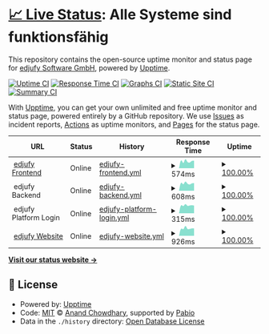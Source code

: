 # [📈 Live Status](https://www.edjufy-status.com): <!--live status--> **Alle Systeme sind funktionsfähig**

This repository contains the open-source uptime monitor and status page for [edjufy Software GmbH](https://www.edjufy.com), powered by [Upptime](https://github.com/upptime/upptime).

[![Uptime CI](https://github.com/edjufy/system-status/workflows/Uptime%20CI/badge.svg)](https://github.com/edjufy/system-status/actions?query=workflow%3A%22Uptime+CI%22)
[![Response Time CI](https://github.com/edjufy/system-status/workflows/Response%20Time%20CI/badge.svg)](https://github.com/edjufy/system-status/actions?query=workflow%3A%22Response+Time+CI%22)
[![Graphs CI](https://github.com/edjufy/system-status/workflows/Graphs%20CI/badge.svg)](https://github.com/edjufy/system-status/actions?query=workflow%3A%22Graphs+CI%22)
[![Static Site CI](https://github.com/edjufy/system-status/workflows/Static%20Site%20CI/badge.svg)](https://github.com/edjufy/system-status/actions?query=workflow%3A%22Static+Site+CI%22)
[![Summary CI](https://github.com/edjufy/system-status/workflows/Summary%20CI/badge.svg)](https://github.com/edjufy/system-status/actions?query=workflow%3A%22Summary+CI%22)

With [Upptime](https://upptime.js.org), you can get your own unlimited and free uptime monitor and status page, powered entirely by a GitHub repository. We use [Issues](https://github.com/edjufy/system-status/issues) as incident reports, [Actions](https://github.com/edjufy/system-status/actions) as uptime monitors, and [Pages](https://www.edjufy-status.com) for the status page.

<!--start: status pages-->
<!-- This summary is generated by Upptime (https://github.com/upptime/upptime) -->
<!-- Do not edit this manually, your changes will be overwritten -->
<!-- prettier-ignore -->
| URL | Status | History | Response Time | Uptime |
| --- | ------ | ------- | ------------- | ------ |
| <img alt="" src="https://www.edjufy.com/static/img/icons/favicon-32x32.png" height="13"> [edjufy Frontend](https://my.edjufy.com/login) | Online | [edjufy-frontend.yml](https://github.com/edjufy/system-status/commits/HEAD/history/edjufy-frontend.yml) | <details><summary><img alt="Response time graph" src="./graphs/edjufy-frontend/response-time-week.png" height="20"> 574ms</summary><br><a href="https://www.edjufy-status.com/history/edjufy-frontend"><img alt="Response time 634" src="https://img.shields.io/endpoint?url=https%3A%2F%2Fraw.githubusercontent.com%2Fedjufy%2Fsystem-status%2FHEAD%2Fapi%2Fedjufy-frontend%2Fresponse-time.json"></a><br><a href="https://www.edjufy-status.com/history/edjufy-frontend"><img alt="24-hour response time 808" src="https://img.shields.io/endpoint?url=https%3A%2F%2Fraw.githubusercontent.com%2Fedjufy%2Fsystem-status%2FHEAD%2Fapi%2Fedjufy-frontend%2Fresponse-time-day.json"></a><br><a href="https://www.edjufy-status.com/history/edjufy-frontend"><img alt="7-day response time 574" src="https://img.shields.io/endpoint?url=https%3A%2F%2Fraw.githubusercontent.com%2Fedjufy%2Fsystem-status%2FHEAD%2Fapi%2Fedjufy-frontend%2Fresponse-time-week.json"></a><br><a href="https://www.edjufy-status.com/history/edjufy-frontend"><img alt="30-day response time 576" src="https://img.shields.io/endpoint?url=https%3A%2F%2Fraw.githubusercontent.com%2Fedjufy%2Fsystem-status%2FHEAD%2Fapi%2Fedjufy-frontend%2Fresponse-time-month.json"></a><br><a href="https://www.edjufy-status.com/history/edjufy-frontend"><img alt="1-year response time 634" src="https://img.shields.io/endpoint?url=https%3A%2F%2Fraw.githubusercontent.com%2Fedjufy%2Fsystem-status%2FHEAD%2Fapi%2Fedjufy-frontend%2Fresponse-time-year.json"></a></details> | <details><summary><a href="https://www.edjufy-status.com/history/edjufy-frontend">100.00%</a></summary><a href="https://www.edjufy-status.com/history/edjufy-frontend"><img alt="All-time uptime 100.00%" src="https://img.shields.io/endpoint?url=https%3A%2F%2Fraw.githubusercontent.com%2Fedjufy%2Fsystem-status%2FHEAD%2Fapi%2Fedjufy-frontend%2Fuptime.json"></a><br><a href="https://www.edjufy-status.com/history/edjufy-frontend"><img alt="24-hour uptime 100.00%" src="https://img.shields.io/endpoint?url=https%3A%2F%2Fraw.githubusercontent.com%2Fedjufy%2Fsystem-status%2FHEAD%2Fapi%2Fedjufy-frontend%2Fuptime-day.json"></a><br><a href="https://www.edjufy-status.com/history/edjufy-frontend"><img alt="7-day uptime 100.00%" src="https://img.shields.io/endpoint?url=https%3A%2F%2Fraw.githubusercontent.com%2Fedjufy%2Fsystem-status%2FHEAD%2Fapi%2Fedjufy-frontend%2Fuptime-week.json"></a><br><a href="https://www.edjufy-status.com/history/edjufy-frontend"><img alt="30-day uptime 100.00%" src="https://img.shields.io/endpoint?url=https%3A%2F%2Fraw.githubusercontent.com%2Fedjufy%2Fsystem-status%2FHEAD%2Fapi%2Fedjufy-frontend%2Fuptime-month.json"></a><br><a href="https://www.edjufy-status.com/history/edjufy-frontend"><img alt="1-year uptime 100.00%" src="https://img.shields.io/endpoint?url=https%3A%2F%2Fraw.githubusercontent.com%2Fedjufy%2Fsystem-status%2FHEAD%2Fapi%2Fedjufy-frontend%2Fuptime-year.json"></a></details>
| <img alt="" src="https://www.edjufy.com/static/img/icons/favicon-32x32.png" height="13"> edjufy Backend | Online | [edjufy-backend.yml](https://github.com/edjufy/system-status/commits/HEAD/history/edjufy-backend.yml) | <details><summary><img alt="Response time graph" src="./graphs/edjufy-backend/response-time-week.png" height="20"> 608ms</summary><br><a href="https://www.edjufy-status.com/history/edjufy-backend"><img alt="Response time 809" src="https://img.shields.io/endpoint?url=https%3A%2F%2Fraw.githubusercontent.com%2Fedjufy%2Fsystem-status%2FHEAD%2Fapi%2Fedjufy-backend%2Fresponse-time.json"></a><br><a href="https://www.edjufy-status.com/history/edjufy-backend"><img alt="24-hour response time 811" src="https://img.shields.io/endpoint?url=https%3A%2F%2Fraw.githubusercontent.com%2Fedjufy%2Fsystem-status%2FHEAD%2Fapi%2Fedjufy-backend%2Fresponse-time-day.json"></a><br><a href="https://www.edjufy-status.com/history/edjufy-backend"><img alt="7-day response time 608" src="https://img.shields.io/endpoint?url=https%3A%2F%2Fraw.githubusercontent.com%2Fedjufy%2Fsystem-status%2FHEAD%2Fapi%2Fedjufy-backend%2Fresponse-time-week.json"></a><br><a href="https://www.edjufy-status.com/history/edjufy-backend"><img alt="30-day response time 640" src="https://img.shields.io/endpoint?url=https%3A%2F%2Fraw.githubusercontent.com%2Fedjufy%2Fsystem-status%2FHEAD%2Fapi%2Fedjufy-backend%2Fresponse-time-month.json"></a><br><a href="https://www.edjufy-status.com/history/edjufy-backend"><img alt="1-year response time 809" src="https://img.shields.io/endpoint?url=https%3A%2F%2Fraw.githubusercontent.com%2Fedjufy%2Fsystem-status%2FHEAD%2Fapi%2Fedjufy-backend%2Fresponse-time-year.json"></a></details> | <details><summary><a href="https://www.edjufy-status.com/history/edjufy-backend">100.00%</a></summary><a href="https://www.edjufy-status.com/history/edjufy-backend"><img alt="All-time uptime 99.89%" src="https://img.shields.io/endpoint?url=https%3A%2F%2Fraw.githubusercontent.com%2Fedjufy%2Fsystem-status%2FHEAD%2Fapi%2Fedjufy-backend%2Fuptime.json"></a><br><a href="https://www.edjufy-status.com/history/edjufy-backend"><img alt="24-hour uptime 100.00%" src="https://img.shields.io/endpoint?url=https%3A%2F%2Fraw.githubusercontent.com%2Fedjufy%2Fsystem-status%2FHEAD%2Fapi%2Fedjufy-backend%2Fuptime-day.json"></a><br><a href="https://www.edjufy-status.com/history/edjufy-backend"><img alt="7-day uptime 100.00%" src="https://img.shields.io/endpoint?url=https%3A%2F%2Fraw.githubusercontent.com%2Fedjufy%2Fsystem-status%2FHEAD%2Fapi%2Fedjufy-backend%2Fuptime-week.json"></a><br><a href="https://www.edjufy-status.com/history/edjufy-backend"><img alt="30-day uptime 100.00%" src="https://img.shields.io/endpoint?url=https%3A%2F%2Fraw.githubusercontent.com%2Fedjufy%2Fsystem-status%2FHEAD%2Fapi%2Fedjufy-backend%2Fuptime-month.json"></a><br><a href="https://www.edjufy-status.com/history/edjufy-backend"><img alt="1-year uptime 99.89%" src="https://img.shields.io/endpoint?url=https%3A%2F%2Fraw.githubusercontent.com%2Fedjufy%2Fsystem-status%2FHEAD%2Fapi%2Fedjufy-backend%2Fuptime-year.json"></a></details>
| <img alt="" src="https://www.edjufy.com/static/img/icons/favicon-32x32.png" height="13"> edjufy Platform Login | Online | [edjufy-platform-login.yml](https://github.com/edjufy/system-status/commits/HEAD/history/edjufy-platform-login.yml) | <details><summary><img alt="Response time graph" src="./graphs/edjufy-platform-login/response-time-week.png" height="20"> 315ms</summary><br><a href="https://www.edjufy-status.com/history/edjufy-platform-login"><img alt="Response time 403" src="https://img.shields.io/endpoint?url=https%3A%2F%2Fraw.githubusercontent.com%2Fedjufy%2Fsystem-status%2FHEAD%2Fapi%2Fedjufy-platform-login%2Fresponse-time.json"></a><br><a href="https://www.edjufy-status.com/history/edjufy-platform-login"><img alt="24-hour response time 341" src="https://img.shields.io/endpoint?url=https%3A%2F%2Fraw.githubusercontent.com%2Fedjufy%2Fsystem-status%2FHEAD%2Fapi%2Fedjufy-platform-login%2Fresponse-time-day.json"></a><br><a href="https://www.edjufy-status.com/history/edjufy-platform-login"><img alt="7-day response time 315" src="https://img.shields.io/endpoint?url=https%3A%2F%2Fraw.githubusercontent.com%2Fedjufy%2Fsystem-status%2FHEAD%2Fapi%2Fedjufy-platform-login%2Fresponse-time-week.json"></a><br><a href="https://www.edjufy-status.com/history/edjufy-platform-login"><img alt="30-day response time 299" src="https://img.shields.io/endpoint?url=https%3A%2F%2Fraw.githubusercontent.com%2Fedjufy%2Fsystem-status%2FHEAD%2Fapi%2Fedjufy-platform-login%2Fresponse-time-month.json"></a><br><a href="https://www.edjufy-status.com/history/edjufy-platform-login"><img alt="1-year response time 403" src="https://img.shields.io/endpoint?url=https%3A%2F%2Fraw.githubusercontent.com%2Fedjufy%2Fsystem-status%2FHEAD%2Fapi%2Fedjufy-platform-login%2Fresponse-time-year.json"></a></details> | <details><summary><a href="https://www.edjufy-status.com/history/edjufy-platform-login">100.00%</a></summary><a href="https://www.edjufy-status.com/history/edjufy-platform-login"><img alt="All-time uptime 99.88%" src="https://img.shields.io/endpoint?url=https%3A%2F%2Fraw.githubusercontent.com%2Fedjufy%2Fsystem-status%2FHEAD%2Fapi%2Fedjufy-platform-login%2Fuptime.json"></a><br><a href="https://www.edjufy-status.com/history/edjufy-platform-login"><img alt="24-hour uptime 100.00%" src="https://img.shields.io/endpoint?url=https%3A%2F%2Fraw.githubusercontent.com%2Fedjufy%2Fsystem-status%2FHEAD%2Fapi%2Fedjufy-platform-login%2Fuptime-day.json"></a><br><a href="https://www.edjufy-status.com/history/edjufy-platform-login"><img alt="7-day uptime 100.00%" src="https://img.shields.io/endpoint?url=https%3A%2F%2Fraw.githubusercontent.com%2Fedjufy%2Fsystem-status%2FHEAD%2Fapi%2Fedjufy-platform-login%2Fuptime-week.json"></a><br><a href="https://www.edjufy-status.com/history/edjufy-platform-login"><img alt="30-day uptime 100.00%" src="https://img.shields.io/endpoint?url=https%3A%2F%2Fraw.githubusercontent.com%2Fedjufy%2Fsystem-status%2FHEAD%2Fapi%2Fedjufy-platform-login%2Fuptime-month.json"></a><br><a href="https://www.edjufy-status.com/history/edjufy-platform-login"><img alt="1-year uptime 99.88%" src="https://img.shields.io/endpoint?url=https%3A%2F%2Fraw.githubusercontent.com%2Fedjufy%2Fsystem-status%2FHEAD%2Fapi%2Fedjufy-platform-login%2Fuptime-year.json"></a></details>
| <img alt="" src="https://www.edjufy.com/static/img/icons/favicon-32x32.png" height="13"> [edjufy Website](https://www.edjufy.com/de) | Online | [edjufy-website.yml](https://github.com/edjufy/system-status/commits/HEAD/history/edjufy-website.yml) | <details><summary><img alt="Response time graph" src="./graphs/edjufy-website/response-time-week.png" height="20"> 926ms</summary><br><a href="https://www.edjufy-status.com/history/edjufy-website"><img alt="Response time 1397" src="https://img.shields.io/endpoint?url=https%3A%2F%2Fraw.githubusercontent.com%2Fedjufy%2Fsystem-status%2FHEAD%2Fapi%2Fedjufy-website%2Fresponse-time.json"></a><br><a href="https://www.edjufy-status.com/history/edjufy-website"><img alt="24-hour response time 1204" src="https://img.shields.io/endpoint?url=https%3A%2F%2Fraw.githubusercontent.com%2Fedjufy%2Fsystem-status%2FHEAD%2Fapi%2Fedjufy-website%2Fresponse-time-day.json"></a><br><a href="https://www.edjufy-status.com/history/edjufy-website"><img alt="7-day response time 926" src="https://img.shields.io/endpoint?url=https%3A%2F%2Fraw.githubusercontent.com%2Fedjufy%2Fsystem-status%2FHEAD%2Fapi%2Fedjufy-website%2Fresponse-time-week.json"></a><br><a href="https://www.edjufy-status.com/history/edjufy-website"><img alt="30-day response time 902" src="https://img.shields.io/endpoint?url=https%3A%2F%2Fraw.githubusercontent.com%2Fedjufy%2Fsystem-status%2FHEAD%2Fapi%2Fedjufy-website%2Fresponse-time-month.json"></a><br><a href="https://www.edjufy-status.com/history/edjufy-website"><img alt="1-year response time 1397" src="https://img.shields.io/endpoint?url=https%3A%2F%2Fraw.githubusercontent.com%2Fedjufy%2Fsystem-status%2FHEAD%2Fapi%2Fedjufy-website%2Fresponse-time-year.json"></a></details> | <details><summary><a href="https://www.edjufy-status.com/history/edjufy-website">100.00%</a></summary><a href="https://www.edjufy-status.com/history/edjufy-website"><img alt="All-time uptime 99.94%" src="https://img.shields.io/endpoint?url=https%3A%2F%2Fraw.githubusercontent.com%2Fedjufy%2Fsystem-status%2FHEAD%2Fapi%2Fedjufy-website%2Fuptime.json"></a><br><a href="https://www.edjufy-status.com/history/edjufy-website"><img alt="24-hour uptime 100.00%" src="https://img.shields.io/endpoint?url=https%3A%2F%2Fraw.githubusercontent.com%2Fedjufy%2Fsystem-status%2FHEAD%2Fapi%2Fedjufy-website%2Fuptime-day.json"></a><br><a href="https://www.edjufy-status.com/history/edjufy-website"><img alt="7-day uptime 100.00%" src="https://img.shields.io/endpoint?url=https%3A%2F%2Fraw.githubusercontent.com%2Fedjufy%2Fsystem-status%2FHEAD%2Fapi%2Fedjufy-website%2Fuptime-week.json"></a><br><a href="https://www.edjufy-status.com/history/edjufy-website"><img alt="30-day uptime 100.00%" src="https://img.shields.io/endpoint?url=https%3A%2F%2Fraw.githubusercontent.com%2Fedjufy%2Fsystem-status%2FHEAD%2Fapi%2Fedjufy-website%2Fuptime-month.json"></a><br><a href="https://www.edjufy-status.com/history/edjufy-website"><img alt="1-year uptime 99.94%" src="https://img.shields.io/endpoint?url=https%3A%2F%2Fraw.githubusercontent.com%2Fedjufy%2Fsystem-status%2FHEAD%2Fapi%2Fedjufy-website%2Fuptime-year.json"></a></details>

<!--end: status pages-->

[**Visit our status website →**](https://www.edjufy-status.com)

## 📄 License

- Powered by: [Upptime](https://github.com/upptime/upptime)
- Code: [MIT](./LICENSE) © [Anand Chowdhary](https://anandchowdhary.com), supported by [Pabio](https://pabio.com)
- Data in the `./history` directory: [Open Database License](https://opendatacommons.org/licenses/odbl/1-0/)
